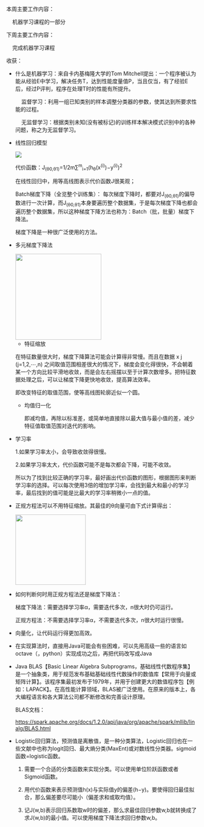 本周主要工作内容：

    机器学习课程的一部分

下周主要工作内容：

    完成机器学习课程

收获：

* 什么是机器学习：来自卡内基梅隆大学的Tom Mitchell提出：一个程序被认为能从经验E中学习，解决任务T，达到性能度量值P，当且仅当，有了经验E后，经过P评判，程序在处理T时的性能有所提升。
  
      监督学习：利用一组已知类别的样本调整分类器的参数，使其达到所要求性能的过程。
  
      无监督学习：根据类别未知(没有被标记)的训练样本解决模式识别中的各种问题，称之为无监督学习。

* 线性回归模型
  
  ![](C:\Users\夹心\AppData\Roaming\marktext\images\2022-12-23-20-03-00-image.png)
  
  代价函数：J<sub>(θ0​,θ1​)​</sub>=1/2m ​∑<sup>m</sup><sub>i=1</sub>​(h<sub>θ</sub>​(x<sup>(i)</sup>)−y<sup>(i)</sup>)<sup>2</sup>
  
  在线性回归中，用等高线图表示代价函数J很美观；
  
  Batch梯度下降（全览整个训练集）： 每次梯度下降时，都要对J<sub>(θ0​,θ1​)​</sub>的偏导数进行一次计算，而J<sub>(θ0​,θ1​)​</sub>本身要遍历整个数据集，于是每次梯度下降也都会遍历整个数据集，所以这种梯度下降方法也称为：Batch（批，批量）梯度下降法。
  
  梯度下降是一种很广泛使用的方法。

* 多元梯度下降法
  
  <img src="file:///C:/Users/夹心/AppData/Roaming/marktext/images/2022-12-23-20-36-15-image.png" title="" alt="" width="226">
  
  * 特征缩放
  
  在特征数量很大时，梯度下降算法可能会计算得非常慢。而且在数据 x j  (j=1,2,⋯,n) 之间取值范围相差很大的情况下，梯度会变化得很快，不会朝着某一个方向比较平滑地收敛，而是会左右摇摆以至于计算次数增多。把特征数据处理之后，可以让梯度下降更快地收敛，提高算法效率。
  
  即改变特征的取值范围，使等高线图轮廓近似一个圆。
  
  * 均值归一化
    
    即减均值，再除以标准差，或简单地直接除以最大值与最小值的差，减少特征值取值范围对迭代的影响。

* 学习率
  
  1.如果学习率太小，会导致收敛得很慢。
  
  2.如果学习率太大，代价函数可能不是每次都会下降，可能不收敛。
  
  所以为了找到比较正确的学习率，最好画出代价函数的图形，根据图形来判断学习率的选择。可以每次使用3倍的增加学习率，会找到最大和最小的学习率，最后找到的值可能是比最大的学习率稍微小一点的值。

* 正规方程法可以不用特征缩放。其最佳的θ向量可由下式计算得出：
  
  <img src="file:///C:/Users/夹心/AppData/Roaming/marktext/images/2022-12-23-20-42-20-image.png" title="" alt="" width="185">

* 如何判断何时用正规方程法还是梯度下降法：
  
  梯度下降法：需要选择学习率α，需要迭代多次，n很大时仍可运行。
  
  正规方程法：不需要选择学习率α，不需要迭代多次，n很大时运行很慢。

* 向量化，让代码运行得更加高效。

* 在实现算法时，直接用Java可能会有些困难，可以先用高级一些的语言如octave（，python）实现成功之后，再把代码改写成Java

* Java BLAS【Basic Linear Algebra Subprograms，基础线性代数程序集】是一个抽象类，用于规范发布基础基础线性代数操作的数值库【常用于向量或矩阵计算】。该程序集最初发布于1979年，并用于创建更大的数值程序包【例如：LAPACK】。在高性能计算领域，BLAS被广泛使用。在原来的版本上，各大编程语言和各大算法公司都不断修改和完善设计原理。
  
  BLAS文档：
  
  https://spark.apache.org/docs/1.2.0/api/java/org/apache/spark/mllib/linalg/BLAS.html

* Logistic回归算法，预测值是离散值，是一种分类算法，Logistic回归也在一些文献中也称为logit回归、最大熵分类(MaxEnt)或对数线性分类器。sigmoid函数=logistic函数。
  
  1. 需要一个合适的分类函数来实现分类。可以使用单位阶跃函数或者Sigmoid函数。
  
  2. 用代价函数来表示预测值h(x)与实际值y的偏差(h−y)。要使得回归最佳拟合，那么偏差要尽可能小（偏差求和或取均值）。
  
  3. 记J(w,b)表示回归系数取w时的偏差，那么求最佳回归参数w,b就转换成了求J(w,b)的最小值。可以使用梯度下降法求回归参数w,b。
     
